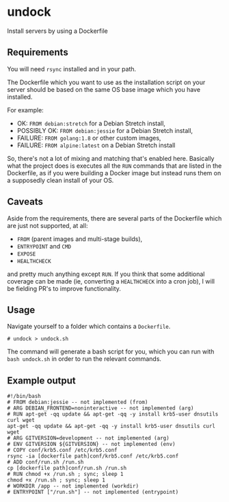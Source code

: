 # undock

Install servers by using a Dockerfile

## Requirements

You will need `rsync` installed and in your path.

The Dockerfile which you want to use as the installation script on your
server should be based on the same OS base image which you have installed.

For example:

- OK: `FROM debian:stretch` for a Debian Stretch install,
- POSSIBLY OK: `FROM debian:jessie` for a Debian Stretch install,
- FAILURE: `FROM golang:1.8` or other custom images,
- FAILURE: `FROM alpine:latest` on a Debian Stretch install

So, there's not a lot of mixing and matching that's enabled here. Basically
what the project does is executes all the `RUN` commands that are listed
in the Dockerfile, as if you were building a Docker image but instead runs
them on a supposedly clean install of your OS.

## Caveats

Aside from the requirements, there are several parts of the Dockerfile which
are just not supported, at all:

- `FROM` (parent images and multi-stage builds),
- `ENTRYPOINT` and `CMD`
- `EXPOSE`
- `HEALTHCHECK`

and pretty much anything except `RUN`. If you think that some additional
coverage can be made (ie, converting a `HEALTHCHECK` into a cron job), I
will be fielding PR's to improve functionality.


## Usage

Navigate yourself to a folder which contains a `Dockerfile`.

~~~
# undock > undock.sh
~~~

The command will generate a bash script for you, which you can run with
`bash undock.sh` in order to run the relevant commands.

## Example output

~~~
#!/bin/bash
# FROM debian:jessie -- not implemented (from)
# ARG DEBIAN_FRONTEND=noninteractive -- not implemented (arg)
# RUN apt-get -qq update && apt-get -qq -y install krb5-user dnsutils curl wget
apt-get -qq update && apt-get -qq -y install krb5-user dnsutils curl wget
# ARG GITVERSION=development -- not implemented (arg)
# ENV GITVERSION ${GITVERSION} -- not implemented (env)
# COPY conf/krb5.conf /etc/krb5.conf
rsync -ia [dockerfile path]conf/krb5.conf /etc/krb5.conf
# ADD conf/run.sh /run.sh
cp [dockerfile path]conf/run.sh /run.sh
# RUN chmod +x /run.sh ; sync; sleep 1
chmod +x /run.sh ; sync; sleep 1
# WORKDIR /app -- not implemented (workdir)
# ENTRYPOINT ["/run.sh"] -- not implemented (entrypoint)
~~~

